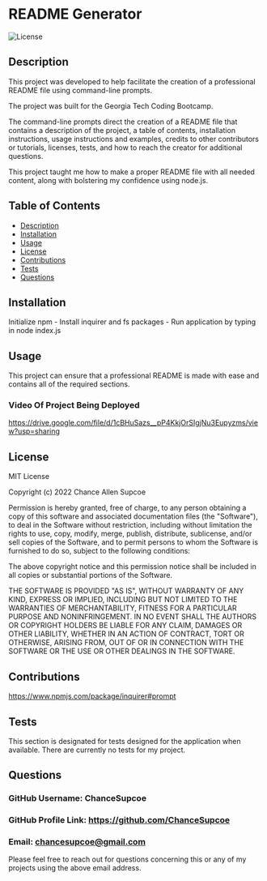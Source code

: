 
# README Generator
![License](https://img.shields.io/badge/license-MIT-blue)

## Description
This project was developed to help facilitate the creation of a professional README file using command-line prompts.

The project was built for the Georgia Tech Coding Bootcamp.

The command-line prompts direct the creation of a README file that contains a description of the project, a table of contents, installation instructions, usage instructions and examples, credits to other contributors or tutorials, licenses, tests, and how to reach the creator for additional questions. 

This project taught me how to make a proper README file with all needed content, along with bolstering my confidence using node.js. 

## Table of Contents
- [Description](README.md#description)
- [Installation](README.md#installation)
- [Usage](README.md#usage)
- [License](README.md#license)
- [Contributions](README.md#contributions)
- [Tests](README.md#tests)
- [Questions](README.md#questions)

## Installation
Initialize npm - Install inquirer and fs packages - Run application by typing in node index.js

## Usage
This project can ensure that a professional README is made with ease and contains all of the required sections. 

### Video Of Project Being Deployed
https://drive.google.com/file/d/1cBHuSazs__pP4KkjOrSIgjNu3Eupyzms/view?usp=sharing

## License
MIT License

Copyright (c) 2022 Chance Allen Supcoe

Permission is hereby granted, free of charge, to any person obtaining a copy
of this software and associated documentation files (the "Software"), to deal
in the Software without restriction, including without limitation the rights
to use, copy, modify, merge, publish, distribute, sublicense, and/or sell
copies of the Software, and to permit persons to whom the Software is
furnished to do so, subject to the following conditions:

The above copyright notice and this permission notice shall be included in all
copies or substantial portions of the Software.

THE SOFTWARE IS PROVIDED "AS IS", WITHOUT WARRANTY OF ANY KIND, EXPRESS OR
IMPLIED, INCLUDING BUT NOT LIMITED TO THE WARRANTIES OF MERCHANTABILITY,
FITNESS FOR A PARTICULAR PURPOSE AND NONINFRINGEMENT. IN NO EVENT SHALL THE
AUTHORS OR COPYRIGHT HOLDERS BE LIABLE FOR ANY CLAIM, DAMAGES OR OTHER
LIABILITY, WHETHER IN AN ACTION OF CONTRACT, TORT OR OTHERWISE, ARISING FROM,
OUT OF OR IN CONNECTION WITH THE SOFTWARE OR THE USE OR OTHER DEALINGS IN THE
SOFTWARE.


## Contributions




https://www.npmjs.com/package/inquirer#prompt

## Tests
This section is designated for tests designed for the application when available. There are currently no tests for my project. 

## Questions

### GitHub Username: ChanceSupcoe
### GitHub Profile Link: https://github.com/ChanceSupcoe
### Email: chancesupcoe@gmail.com

Please feel free to reach out for questions concerning this or any of my projects using the above email address. 
